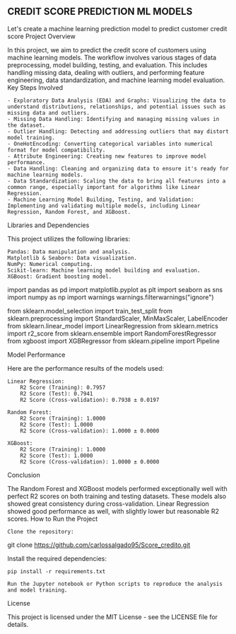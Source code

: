 ## CREDIT SCORE PREDICTION ML MODELS


Let's create a machine learning prediction model to predict customer credit score
Project Overview

In this project, we aim to predict the credit score of customers using machine learning models. The workflow involves various stages of data preprocessing, model building, testing, and evaluation. This includes handling missing data, dealing with outliers, and performing feature engineering, data standardization, and machine learning model evaluation.
Key Steps Involved

    - Exploratory Data Analysis (EDA) and Graphs: Visualizing the data to understand distributions, relationships, and potential issues such as missing data and outliers.
    - Missing Data Handling: Identifying and managing missing values in the dataset.
    - Outlier Handling: Detecting and addressing outliers that may distort model training.
    - OneHotEncoding: Converting categorical variables into numerical format for model compatibility.
    - Attribute Engineering: Creating new features to improve model performance.
    - Data Handling: Cleaning and organizing data to ensure it's ready for machine learning models.
    - Data Standardization: Scaling the data to bring all features into a common range, especially important for algorithms like Linear Regression.
    - Machine Learning Model Building, Testing, and Validation: Implementing and validating multiple models, including Linear Regression, Random Forest, and XGBoost.

Libraries and Dependencies

This project utilizes the following libraries:

    Pandas: Data manipulation and analysis.
    Matplotlib & Seaborn: Data visualization.
    NumPy: Numerical computing.
    Scikit-learn: Machine learning model building and evaluation.
    XGBoost: Gradient boosting model.

import pandas as pd
import matplotlib.pyplot as plt
import seaborn as sns
import numpy as np
import warnings
warnings.filterwarnings("ignore")

from sklearn.model_selection import train_test_split
from sklearn.preprocessing import StandardScaler, MinMaxScaler, LabelEncoder
from sklearn.linear_model import LinearRegression
from sklearn.metrics import r2_score
from sklearn.ensemble import RandomForestRegressor
from xgboost import XGBRegressor
from sklearn.pipeline import Pipeline

Model Performance

Here are the performance results of the models used:

    Linear Regression:
        R2 Score (Training): 0.7957
        R2 Score (Test): 0.7941
        R2 Score (Cross-validation): 0.7938 ± 0.0197

    Random Forest:
        R2 Score (Training): 1.0000
        R2 Score (Test): 1.0000
        R2 Score (Cross-validation): 1.0000 ± 0.0000

    XGBoost:
        R2 Score (Training): 1.0000
        R2 Score (Test): 1.0000
        R2 Score (Cross-validation): 1.0000 ± 0.0000

Conclusion

The Random Forest and XGBoost models performed exceptionally well with perfect R2 scores on both training and testing datasets. These models also showed great consistency during cross-validation. Linear Regression showed good performance as well, with slightly lower but reasonable R2 scores.
How to Run the Project

    Clone the repository:

git clone https://github.com/carlossalgado95/Score_credito.git

Install the required dependencies:

    pip install -r requirements.txt

    Run the Jupyter notebook or Python scripts to reproduce the analysis and model training.

License

This project is licensed under the MIT License - see the LICENSE file for details.
